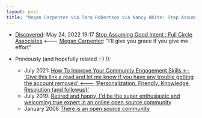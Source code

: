 ```yaml
---
layout: post
title: "Megan Carpenter via Tara Robertson via Nancy White: Stop Assuming Good Intent; instead: I’ll give you grace if you give me effort"
---
```


* [Discovered](http://rolandtanglao.com/2020/07/29/p1-blogthis-checkvist-list-links-to-blog): May 24, 2022 19:17 [Stop Assuming Good Intent :  Full Circle Associates](https://fullcirc.com/2022/05/24/stop-assuming-good-intent/) <--- [Megan Carpenter](https://www.linkedin.com/pulse/get-wrong-me-what-i-need-from-allies-megan-carpenter/): “I’ll give you grace if you give me effort”

* Previously (and hopefully related :-) !):
  * July 2021: [How  To Improve Your Community Engagement Skills <-- 'Give this link a  read and let me know if you have any trouble getting the account  removed' <--- 'Personalization, Friendly, Knowledge, Resolution (and  followup)'](http://rolandtanglao.com/2021/07/18/p1-how-to-improve-your-community-engagement-skills/)        
  * July 2019: [Retired and happy, I'd be the super enthusiastic and welcoming true expert in an online open source  community](http://rolandtanglao.com/2019/07/17/p1-what-archetype-do-you-want-to-be/)        
  * January 2006 [There *is* an open source community](http://rolandtanglao.com/2006/01/18/there-is-an-open-source-community/)        
